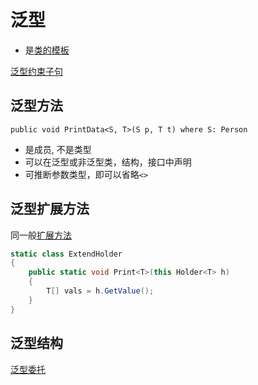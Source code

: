 # 泛型

- 是[类的模板](c++_template.md)

[泛型约束子句](CSharp_Generic_Constraint.md)

## 泛型方法

`public void PrintData<S, T>(S p, T t) where S: Person`

- 是成员, 不是类型
- 可以在泛型或非泛型类，结构，接口中声明
- 可推断参数类型，即可以省略`<>`

## 泛型扩展方法

同一般[扩展方法](CSharp_Extend_Method.md)

```c#
static class ExtendHolder
{
    public static void Print<T>(this Holder<T> h)
    {
        T[] vals = h.GetValue();
    }
}
```

## 泛型结构

[泛型委托](CSharp_Generic_Delegate.md)
